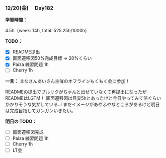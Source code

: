 ### 12/20(金)　 Day182

**学習時間：**

4.5h（week: 14h, total: 525.25h/1000h）

**TODO：**

- [x] README提出
- [x] 画面遷移図50%完成目標 -> 20%くらい
- [x] Paiza 練習問題 1h
- [ ] Cherry 1h

**一言：**
まなさんあいさん主催のオフラインもくもく会に参加！

READMEの提出でプルリクがちゃんと出せていなくて再提出になったが
READMEはLGTM！
画面遷移図は目安5hとあったけと今日やってみて倍ぐらいかかりそうな気がしている..!
まだイメージがあやふやなところがあるけど明日は完成目指してガンガンいきたい。

**明日の TODO：**

- [ ] 画面遷移図完成
- [ ] Paiza 練習問題 1h
- [ ] Cherry 1h
- [ ] LT会
